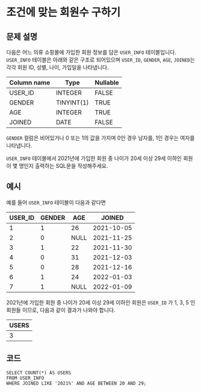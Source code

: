 # 조건에 맞는 회원수 구하기

## 문제 설명
다음은 어느 의류 쇼핑몰에 가입한 회원 정보를 담은 `USER_INFO` 테이블입니다. `USER_INFO` 테이블은 아래와 같은 구조로 되어있으며 `USER_ID`, `GENDER`, `AGE`, `JOINED`는 각각 회원 ID, 성별, 나이, 가입일을 나타냅니다.

|Column name|	Type|	Nullable|
|-|-|-|
|USER_ID|	INTEGER|	FALSE|
|GENDER|	TINYINT(1)|	TRUE|
|AGE|	INTEGER|TRUE|
|JOINED|	DATE|	FALSE|

`GENDER` 컬럼은 비어있거나 0 또는 1의 값을 가지며 0인 경우 남자를, 1인 경우는 여자를 나타냅니다.

`USER_INFO` 테이블에서 2021년에 가입한 회원 중 나이가 20세 이상 29세 이하인 회원이 몇 명인지 출력하는 SQL문을 작성해주세요.

## 예시
예를 들어 `USER_INFO` 테이블이 다음과 같다면

|USER_ID|	GENDER|	AGE|	JOINED|
|-|-|-|-|
|1|	1|	26|	2021-10-05|
|2|	0|	NULL|	2021-11-25|
|3|	1|	22	|2021-11-30|
|4|	0|	31	|2021-12-03|
|5|	0|	28	|2021-12-16|
|6|	1|	24	|2022-01-03|
|7|	1|	NULL|	2022-01-09|

2021년에 가입한 회원 중 나이가 20세 이상 29세 이하인 회원은 `USER_ID` 가 1, 3, 5 인 회원들 이므로, 다음과 같이 결과가 나와야 합니다.

|USERS|
|-|
|3|

## 코드
```mysql
SELECT COUNT(*) AS USERS
FROM USER_INFO
WHERE JOINED LIKE '2021%' AND AGE BETWEEN 20 AND 29;
```